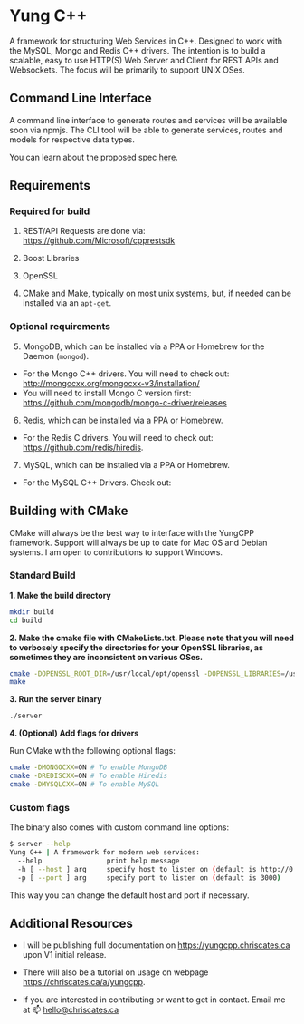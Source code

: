# Yung C++

A framework for structuring Web Services in C++. Designed to work with the MySQL, Mongo and Redis C++ drivers. The intention is to build a scalable, easy to use HTTP(S) Web Server and Client for REST APIs and Websockets. The focus will be primarily to support UNIX OSes.

## Command Line Interface

A command line interface to generate routes and services will be available soon via npmjs. The CLI tool will be able to generate services, routes and models for respective data types.

You can learn about the proposed spec [here](README_CLI.md).

## Requirements

### Required for build

1. REST/API Requests are done via: https://github.com/Microsoft/cpprestsdk

2. Boost Libraries

3. OpenSSL

4. CMake and Make, typically on most unix systems, but, if needed can be installed via an `apt-get`.

### Optional requirements

5. MongoDB, which can be installed via a PPA or Homebrew for the Daemon (`mongod`).
  - For the Mongo C++ drivers. You will need to check out: http://mongocxx.org/mongocxx-v3/installation/
  - You will need to install Mongo C version first: https://github.com/mongodb/mongo-c-driver/releases

6. Redis, which can be installed via a PPA or Homebrew.
  - For the Redis C drivers. You will need to check out: https://github.com/redis/hiredis.

7. MySQL, which can be installed via a PPA or Homebrew.
  - For the MySQL C++ Drivers. Check out:

## Building with CMake

CMake will always be the best way to interface with the YungCPP framework. Support will always be up to date for Mac OS and Debian systems. I am open to contributions to support Windows.

### Standard Build

**1. Make the build directory**

```bash
mkdir build
cd build
```

**2. Make the cmake file with CMakeLists.txt. Please note that you will need to verbosely specify the directories for your OpenSSL libraries, as sometimes they are inconsistent on various OSes.**

```bash
cmake -DOPENSSL_ROOT_DIR=/usr/local/opt/openssl -DOPENSSL_LIBRARIES=/usr/local/opt/openssl/lib ..
make
```

**3. Run the server binary**

```bash
./server
```

**4. (Optional) Add flags for drivers**

Run CMake with the following optional flags:

```bash
cmake -DMONGOCXX=ON # To enable MongoDB
cmake -DREDISCXX=ON # To enable Hiredis
cmake -DMYSQLCXX=ON # To enable MySQL
```

### Custom flags

The binary also comes with custom command line options:

```bash
$ server --help
Yung C++ | A framework for modern web services:
  --help                print help message
  -h [ --host ] arg     specify host to listen on (default is http://0.0.0.0)
  -p [ --port ] arg     specify port to listen on (default is 3000)
```

This way you can change the default host and port if necessary.

## Additional Resources

- I will be publishing full documentation on https://yungcpp.chriscates.ca upon V1 initial release.

- There will also be a tutorial on usage on webpage https://chriscates.ca/a/yungcpp.

- If you are interested in contributing or want to get in contact. Email me at :mailbox: hello@chriscates.ca
